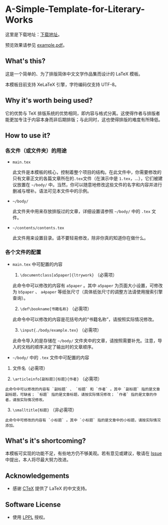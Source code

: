 # A-Simple-Template-for-Literary-Works

这里是下载地址：[下载地址](https://github.com/Koyamin/A-Simple-Template-for-Literary-Works/archive/master.zip)。

预览效果请参见 [example.pdf](https://github.com/Koyamin/A-Simple-Template-for-Literary-Works/blob/master/example.pdf)。

## What's this?

这是一个简单的、为了排版简体中文文学作品集而设计的 LaTeX 模板。

本模板目前支持 XeLaTeX 引擎，字符编码仅支持 UTF-8。

## Why it's worth being used?

它的优势与 TeX 排版系统的优势相同，即内容与格式分离。这使得作者与排版者能更加专注于内容本身而非后期排版；与此同时，这也使得排版的难度有所降低。

## How to use it?

### 各文件（或文件夹）的用途

* `main.tex`
  
  此文件是本模板的核心，控制着整个项目的结构。在此文件中，你需要修改的只有文章正文的各篇文章所在的`.tex`文件（在演示中是 `1.tex`，...），它们被建议放置在 `~/body/` 中。当然，你可以随意地修改这些文件的名字和内容并进行删减与增补。语法可见本文件中的示例。

* `~/body/`

  此文件夹中用来存放排版过的文章，详细设置请参照 `~/body/` 中的 `.tex` 文件。

* `~/contents/contents.tex`

  此文件用来设置目录。请不要轻易修改，除非你真的知道你在做什么。

### 各个文件的配置

* `main.tex` 中可配置的内容

  1. `\documentclass[a5paper]{ltrywork}` （必需项）
  
    此命令中可以修改的内容有 `a5paper` 。其中 `a5paper` 为页面大小设置，可修改为 `b5paper` 、 `a4paper` 等纸张尺寸（具体纸张尺寸的调整方法请使用搜索引擎查询）。
    
  2. `\def\bookname{书籍名称}` （必需项）
  
    此命令中可以修改的内容是花括号内的“书籍名称”，请按照实际情况修改。
  
  3. `\input{./body/example.tex}` （必需项）
  
    此命令导入的是存储在 `~/body/` 文件夹中的文章，请按照需要补充。注意，导入的文档的顺序决定了输出时的文章顺序。

*  `~/body/` 中的 `.tex` 文件中可配置的内容

  1. 文件名（必需项）
  
  2. `\articleinfo[副标题]{标题}{作者}` （必需项）
  
    此命令中可以修改的内容有 `副标题` 、 `标题` 和 `作者` 。其中 `副标题` 指的是文章副标题，可缺省； `标题` 指的是文章标题，请按实际情况修改； `作者` 指的是文章的作者，请按实际情况修改。
    
  3. `\smalltitle{标题}` （非必需项）
  
    此命令中可修改的内容有 `小标题` 。其中 `小标题` 指的是文章中的小标题，请按实际情况添加。
    
## What's it's shortcoming?
  
  本模板可实现的功能不足，有些地方仍不够美观。若有意见或建议，敬请在 [Issue](https://github.com/Koyamin/A-Simple-Template-for-Literary-Works/issues) 中提出，本人将尽最大努力改进。
  
## Acknowledgements
  
* 感谢 [CTeX](http://www.ctex.org/HomePage) 提供了 LaTeX 的中文支持。

## Software License

* 使用 [LPPL](https://github.com/Koyamin/A-Simple-Template-for-Literary-Works/blob/master/LICENSE) 授权。
